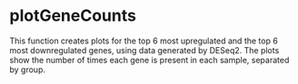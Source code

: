 # plotGeneCounts
This function creates plots for the top 6 most upregulated and the top 6 most downregulated genes, using data generated by DESeq2. The plots show the number of times each gene is present in each sample, separated by group.
